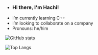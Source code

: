 - ###  Hi there, I'm Hachi!
-  I’m currently learning C++
-  I’m looking to collaborate on a company
-  Pronouns: he/him

![ GitHub stats](https://github-readme-stats.vercel.app/api?username=hachlil&show_icons=false&theme=blue_navy)

![Top Langs](https://github-readme-stats.vercel.app/api/top-langs/?username=hachlil&layout=compact&theme=blue_navy)


